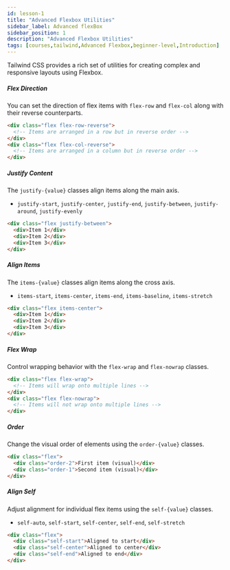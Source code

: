 ```yaml
---
id: lesson-1
title: "Advanced Flexbox Utilities"
sidebar_label: Advanced flexBox
sidebar_position: 1
description: "Advanced Flexbox Utilities"
tags: [courses,tailwind,Advanced Flexbox,beginner-level,Introduction]
--- 
```

   
Tailwind CSS provides a rich set of utilities for creating complex and responsive layouts using Flexbox.

##### Flex Direction
You can set the direction of flex items with `flex-row` and `flex-col` along with their reverse counterparts.
```html
<div class="flex flex-row-reverse">
  <!-- Items are arranged in a row but in reverse order -->
</div>
<div class="flex flex-col-reverse">
  <!-- Items are arranged in a column but in reverse order -->
</div>
```

##### Justify Content
The `justify-{value}` classes align items along the main axis.
- `justify-start`, `justify-center`, `justify-end`, `justify-between`, `justify-around`, `justify-evenly`

```html
<div class="flex justify-between">
  <div>Item 1</div>
  <div>Item 2</div>
  <div>Item 3</div>
</div>
```

##### Align Items
The `items-{value}` classes align items along the cross axis.
- `items-start`, `items-center`, `items-end`, `items-baseline`, `items-stretch`

```html
<div class="flex items-center">
  <div>Item 1</div>
  <div>Item 2</div>
  <div>Item 3</div>
</div>
```

##### Flex Wrap
Control wrapping behavior with the `flex-wrap` and `flex-nowrap` classes.
```html
<div class="flex flex-wrap">
  <!-- Items will wrap onto multiple lines -->
</div>
<div class="flex flex-nowrap">
  <!-- Items will not wrap onto multiple lines -->
</div>
```

##### Order
Change the visual order of elements using the `order-{value}` classes.
```html
<div class="flex">
  <div class="order-2">First item (visual)</div>
  <div class="order-1">Second item (visual)</div>
</div>
```

##### Align Self
Adjust alignment for individual flex items using the `self-{value}` classes.
- `self-auto`, `self-start`, `self-center`, `self-end`, `self-stretch`

```html
<div class="flex">
  <div class="self-start">Aligned to start</div>
  <div class="self-center">Aligned to center</div>
  <div class="self-end">Aligned to end</div>
</div>
```